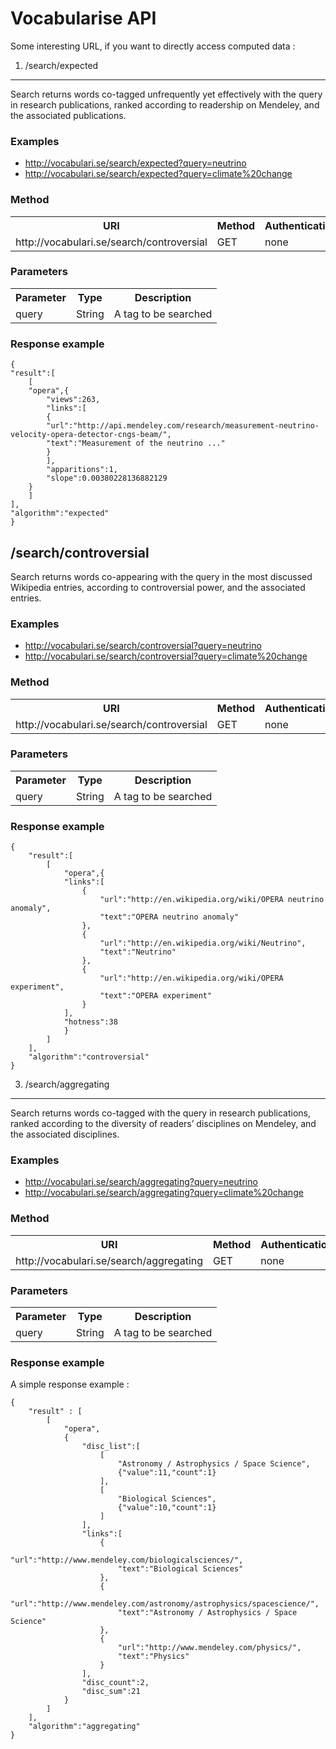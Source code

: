 Vocabularise API
================

Some interesting URL, if you want to directly access computed data :

1. /search/expected
-------------------

Search returns words co-tagged unfrequently yet effectively with the query in
research publications, ranked according to readership on Mendeley, and the
associated publications.


### Examples 

  * http://vocabulari.se/search/expected?query=neutrino
  * http://vocabulari.se/search/expected?query=climate%20change


### Method

<table>
    <tr>
	<th>URI</th>
	<th>Method</th>
	<th>Authentication</th>
    </tr>
    </tr>
	<td>http://vocabulari.se/search/controversial</td>
	<td>GET</td>
	<td>none</td>
    </tr>
</table>


### Parameters

<table>
    <tr>
	<th>Parameter</th>
	<th>Type</th>
	<th>Description</th>
    </tr>
    </tr>
	<td>query</td>
	<td>String</td>
	<td>A tag to be searched</td>
    </tr>
</table>


### Response example

    {
	"result":[
	    [
		"opera",{
		    "views":263,
		    "links":[
			{
			"url":"http://api.mendeley.com/research/measurement-neutrino-velocity-opera-detector-cngs-beam/",
			"text":"Measurement of the neutrino ..."
			}
		    ],
		    "apparitions":1,
		    "slope":0.00380228136882129
		}
	    ]
	],
	"algorithm":"expected"
    }


/search/controversial
---------------------

Search returns words co-appearing with the query in the most discussed
Wikipedia entries, according to controversial power, and the associated
entries.


### Examples

  * http://vocabulari.se/search/controversial?query=neutrino
  * http://vocabulari.se/search/controversial?query=climate%20change

### Method

<table>
    <tr>
	<th>URI</th>
	<th>Method</th>
	<th>Authentication</th>
    </tr>
    </tr>
	<td>http://vocabulari.se/search/controversial</td>
	<td>GET</td>
	<td>none</td>
    </tr>
</table>


### Parameters

<table>
    <tr>
	<th>Parameter</th>
	<th>Type</th>
	<th>Description</th>
    </tr>
    </tr>
	<td>query</td>
	<td>String</td>
	<td>A tag to be searched</td>
    </tr>
</table>


### Response example

    {
        "result":[
            [
                "opera",{
                "links":[
                    {
                        "url":"http://en.wikipedia.org/wiki/OPERA neutrino anomaly",
                        "text":"OPERA neutrino anomaly"
                    },
                    {
                        "url":"http://en.wikipedia.org/wiki/Neutrino",
                        "text":"Neutrino"
                    },
                    {
                        "url":"http://en.wikipedia.org/wiki/OPERA experiment",
                        "text":"OPERA experiment"
                    }
                ],
                "hotness":38
                }
            ]
        ],
        "algorithm":"controversial"
    }


3. /search/aggregating
----------------------

Search returns words co-tagged with the query in research publications, ranked
according to the diversity of readers&rsquo; disciplines on Mendeley, and the
associated disciplines.


### Examples

  * http://vocabulari.se/search/aggregating?query=neutrino
  * http://vocabulari.se/search/aggregating?query=climate%20change

### Method

<table>
    <tr>
	<th>URI</th>
	<th>Method</th>
	<th>Authentication</th>
    </tr>
    </tr>
	<td>http://vocabulari.se/search/aggregating</td>
	<td>GET</td>
	<td>none</td>
    </tr>
</table>


### Parameters

<table>
    <tr>
	<th>Parameter</th>
	<th>Type</th>
	<th>Description</th>
    </tr>
    </tr>
	<td>query</td>
	<td>String</td>
	<td>A tag to be searched</td>
    </tr>
</table>


### Response example

A simple response example :

    {
        "result" : [
            [
                "opera",
                {
                    "disc_list":[
                        [
                            "Astronomy / Astrophysics / Space Science",
                            {"value":11,"count":1}
                        ],
                        [
                            "Biological Sciences",
                            {"value":10,"count":1}
                        ]
                    ],
                    "links":[
                        {
                            "url":"http://www.mendeley.com/biologicalsciences/",
                            "text":"Biological Sciences"
                        },
                        {
                            "url":"http://www.mendeley.com/astronomy/astrophysics/spacescience/",
                            "text":"Astronomy / Astrophysics / Space Science"
                        },
                        {
                            "url":"http://www.mendeley.com/physics/",
                            "text":"Physics"
                        }
                    ],
                    "disc_count":2,
                    "disc_sum":21
                }
            ]
        ],
        "algorithm":"aggregating"
    }

